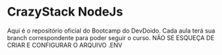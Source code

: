 # CrazyStack NodeJs

Aqui é o repositório oficial do Bootcamp do DevDoido. Cada aula terá sua branch correspondente para poder seguir o curso.
  NÃO SE ESQUEÇA DE CRIAR E CONFIGURAR O ARQUIVO .ENV

